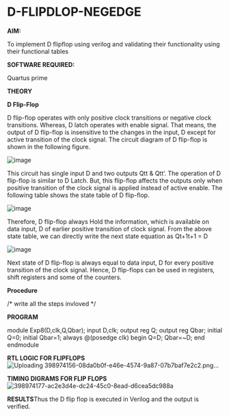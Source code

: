 # D-FLIPDLOP-NEGEDGE

**AIM:**

To implement  D flipflop using verilog and validating their functionality using their functional tables

**SOFTWARE REQUIRED:**

Quartus prime

**THEORY**

**D Flip-Flop**

D flip-flop operates with only positive clock transitions or negative clock transitions. Whereas, D latch operates with enable signal. That means, the output of D flip-flop is insensitive to the changes in the input, D except for active transition of the clock signal. The circuit diagram of D flip-flop is shown in the following figure.

![image](https://github.com/naavaneetha/D-FLIPDLOP-NEGEDGE/assets/154305477/48c81fe8-bc3f-40e7-95e2-519fc155ad51)

This circuit has single input D and two outputs Qtt & Qtt’. The operation of D flip-flop is similar to D Latch. But, this flip-flop affects the outputs only when positive transition of the clock signal is applied instead of active enable. The following table shows the state table of D flip-flop.

![image](https://github.com/naavaneetha/D-FLIPDLOP-NEGEDGE/assets/154305477/e5f3fda7-68ec-4a3a-a0a4-cf6f9cc4ab55)

Therefore, D flip-flop always Hold the information, which is available on data input, D of earlier positive transition of clock signal. From the above state table, we can directly write the next state equation as Qt+1t+1 = D

![image](https://github.com/naavaneetha/D-FLIPDLOP-NEGEDGE/assets/154305477/8592c0d8-2917-4142-91b9-d6c30dd891d2)

Next state of D flip-flop is always equal to data input, D for every positive transition of the clock signal. Hence, D flip-flops can be used in registers, shift registers and some of the counters.

**Procedure**

/* write all the steps invloved */

**PROGRAM**

module Exp8(D,clk,Q,Qbar); input D,clk; output reg Q; output reg Qbar; initial Q=0; initial Qbar=1; always @(posedge clk) begin Q=D; Qbar=~D; end endmodule

**RTL LOGIC FOR FLIPFLOPS**
![Uploading 398974156-08da0b0f-e46e-4574-9a87-07b7baf7e2c2.png…]()


**TIMING DIGRAMS FOR FLIP FLOPS**
![398974177-ac2e3d4e-dc24-45c0-8ead-d6cea5dc988a](https://github.com/user-attachments/assets/db2609b8-d077-446e-9756-b5814428d921)


**RESULTS**Thus the D flip flop is executed in Verilog and the output is verified.
